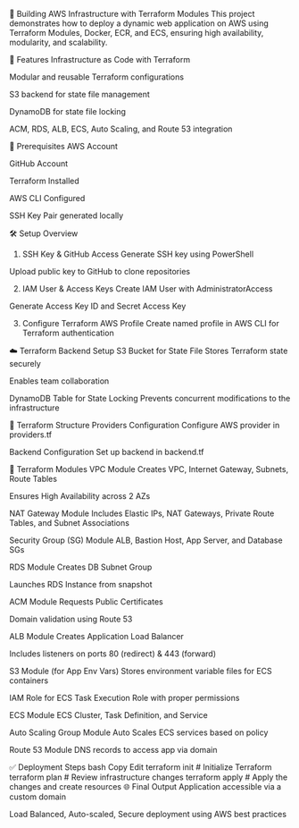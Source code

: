🚀 Building AWS Infrastructure with Terraform Modules
This project demonstrates how to deploy a dynamic web application on AWS using Terraform Modules, Docker, ECR, and ECS, ensuring high availability, modularity, and scalability.

📌 Features
Infrastructure as Code with Terraform

Modular and reusable Terraform configurations

S3 backend for state file management

DynamoDB for state file locking

ACM, RDS, ALB, ECS, Auto Scaling, and Route 53 integration

🔧 Prerequisites
AWS Account

GitHub Account

Terraform Installed

AWS CLI Configured

SSH Key Pair generated locally

🛠️ Setup Overview
1. SSH Key & GitHub Access
Generate SSH key using PowerShell

Upload public key to GitHub to clone repositories

2. IAM User & Access Keys
Create IAM User with AdministratorAccess

Generate Access Key ID and Secret Access Key

3. Configure Terraform AWS Profile
Create named profile in AWS CLI for Terraform authentication

☁️ Terraform Backend Setup
S3 Bucket for State File
Stores Terraform state securely

Enables team collaboration

DynamoDB Table for State Locking
Prevents concurrent modifications to the infrastructure

📂 Terraform Structure
Providers Configuration
Configure AWS provider in providers.tf

Backend Configuration
Set up backend in backend.tf

🧩 Terraform Modules
VPC Module
Creates VPC, Internet Gateway, Subnets, Route Tables

Ensures High Availability across 2 AZs

NAT Gateway Module
Includes Elastic IPs, NAT Gateways, Private Route Tables, and Subnet Associations

Security Group (SG) Module
ALB, Bastion Host, App Server, and Database SGs

RDS Module
Creates DB Subnet Group

Launches RDS Instance from snapshot

ACM Module
Requests Public Certificates

Domain validation using Route 53

ALB Module
Creates Application Load Balancer

Includes listeners on ports 80 (redirect) & 443 (forward)

S3 Module (for App Env Vars)
Stores environment variable files for ECS containers

IAM Role for ECS
Task Execution Role with proper permissions

ECS Module
ECS Cluster, Task Definition, and Service

Auto Scaling Group Module
Auto Scales ECS services based on policy

Route 53 Module
DNS records to access app via domain

✅ Deployment Steps
bash
Copy
Edit
terraform init          # Initialize Terraform
terraform plan          # Review infrastructure changes
terraform apply         # Apply the changes and create resources
🌐 Final Output
Application accessible via a custom domain

Load Balanced, Auto-scaled, Secure deployment using AWS best practices
